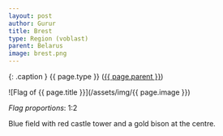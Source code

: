 ```yaml
---
layout: post
author: Gurur
title: Brest
type: Region (voblast)
parent: Belarus
image: brest.png
---
```

{: .caption }
{{ page.type }} ([{{ page.parent }}](/2019/03/13/belarus.html))

![Flag of {{ page.title }}](/assets/img/{{ page.image }})

*Flag proportions*: 1:2

Blue field with red castle tower and a gold bison at the centre.
